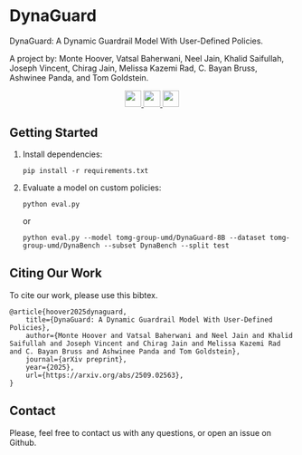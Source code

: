 # DynaGuard

DynaGuard: A Dynamic Guardrail Model With User-Defined Policies.

A  project by: Monte Hoover, Vatsal Baherwani, Neel Jain, Khalid Saifullah, Joseph Vincent, Chirag Jain, Melissa Kazemi Rad, C. Bayan Bruss, Ashwinee Panda, and Tom Goldstein.

<p align="center">
<a target="_blank" href="https://arxiv.org/abs/2509.02563">
<img style="height:22pt" src="https://img.shields.io/badge/-Paper-B31B1B?style=flat&logo=arxiv">
<a target="_blank" href="https://taruschirag.github.io/DynaGuard/">
<img style="height:22pt" src="https://img.shields.io/badge/-🌐%20Website-1E8BC3?style=flat">
<a target="_blank" href="https://huggingface.co/collections/tomg-group-umd/dynaguard-68af4d916ae81d06ef774523">
<img style="height:22pt" src="https://img.shields.io/badge/-🤗%20Models-red?style=flat"></a>
<br>
</p>


## Getting Started
1. Install dependencies:
    ```
    pip install -r requirements.txt
    ```
2. Evaluate a model on custom policies:
    ```
    python eval.py
    ```
    or
    ```
    python eval.py --model tomg-group-umd/DynaGuard-8B --dataset tomg-group-umd/DynaBench --subset DynaBench --split test
    ```


## Citing Our Work
To cite our work, please use this bibtex.
```
@article{hoover2025dynaguard,
    title={DynaGuard: A Dynamic Guardrail Model With User-Defined Policies}, 
    author={Monte Hoover and Vatsal Baherwani and Neel Jain and Khalid Saifullah and Joseph Vincent and Chirag Jain and Melissa Kazemi Rad and C. Bayan Bruss and Ashwinee Panda and Tom Goldstein},
    journal={arXiv preprint},
    year={2025},
    url={https://arxiv.org/abs/2509.02563}, 
}
```

## Contact
Please, feel free to contact us with any questions, or open an issue on Github.


